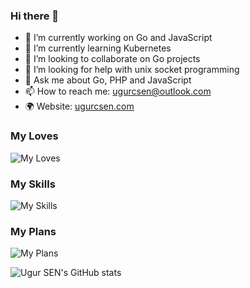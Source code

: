 ### Hi there 👋

- 🔭 I’m currently working on Go and JavaScript
- 🌱 I’m currently learning Kubernetes
- 👯 I’m looking to collaborate on Go projects
- 🤔 I’m looking for help with unix socket programming
- 💬 Ask me about Go, PHP and JavaScript
- 📫 How to reach me: [ugurcsen@outlook.com](mailto:ugurcsen@outlook.com)
- 🌍 Website: [ugurcsen.com](https://ugurcsen.com)

### My Loves
![My Loves](https://skillicons.dev/icons?i=go,php,laravel,linux)

### My Skills
![My Skills](https://skillicons.dev/icons?i=go,php,laravel,linux,nodejs,angular,react,nextjs,py,c,mysql,postgresql,arduino,docker)

### My Plans
![My Plans](https://skillicons.dev/icons?i=mongodb,redis,kubernetes,java)

![Ugur SEN's GitHub stats](https://github-readme-stats.vercel.app/api?username=ugurcsen&theme=gotham&show_icons=true)
